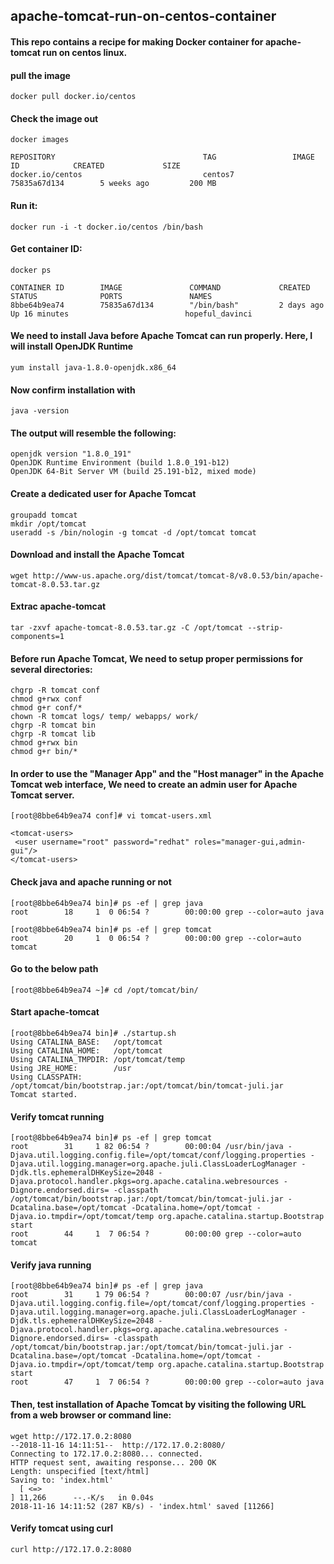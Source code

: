 ## apache-tomcat-run-on-centos-container

#### This repo contains a recipe for making Docker container for apache-tomcat run on centos linux.

#### pull the image

    docker pull docker.io/centos

#### Check the image out

    docker images
    
    REPOSITORY                                 TAG                 IMAGE ID            CREATED             SIZE
    docker.io/centos                           centos7             75835a67d134        5 weeks ago         200 MB
  
#### Run it:

    docker run -i -t docker.io/centos /bin/bash

#### Get container ID:

    docker ps

    CONTAINER ID        IMAGE               COMMAND             CREATED             STATUS              PORTS               NAMES
    8bbe64b9ea74        75835a67d134        "/bin/bash"         2 days ago          Up 16 minutes                          hopeful_davinci
  
#### We need to install Java before Apache Tomcat can run properly. Here, I will install OpenJDK Runtime

    yum install java-1.8.0-openjdk.x86_64

#### Now confirm installation with

    java -version
 
#### The output will resemble the following:
 
    openjdk version "1.8.0_191"
    OpenJDK Runtime Environment (build 1.8.0_191-b12)
    OpenJDK 64-Bit Server VM (build 25.191-b12, mixed mode)

#### Create a dedicated user for Apache Tomcat

    groupadd tomcat
    mkdir /opt/tomcat
    useradd -s /bin/nologin -g tomcat -d /opt/tomcat tomcat

#### Download and install the Apache Tomcat

    wget http://www-us.apache.org/dist/tomcat/tomcat-8/v8.0.53/bin/apache-tomcat-8.0.53.tar.gz
  
#### Extrac apache-tomcat

    tar -zxvf apache-tomcat-8.0.53.tar.gz -C /opt/tomcat --strip-components=1

#### Before run Apache Tomcat, We need to setup proper permissions for several directories:

    chgrp -R tomcat conf
    chmod g+rwx conf
    chmod g+r conf/*
    chown -R tomcat logs/ temp/ webapps/ work/
    chgrp -R tomcat bin
    chgrp -R tomcat lib
    chmod g+rwx bin
    chmod g+r bin/*
  
#### In order to use the "Manager App" and the "Host manager" in the Apache Tomcat web interface, We need to create an admin user for Apache Tomcat server.

    [root@8bbe64b9ea74 conf]# vi tomcat-users.xml
  
    <tomcat-users>
     <user username="root" password="redhat" roles="manager-gui,admin-gui"/>
    </tomcat-users>
  
#### Check java and apache running or not

    [root@8bbe64b9ea74 bin]# ps -ef | grep java
    root        18     1  0 06:54 ?        00:00:00 grep --color=auto java

    [root@8bbe64b9ea74 bin]# ps -ef | grep tomcat
    root        20     1  0 06:54 ?        00:00:00 grep --color=auto tomcat

#### Go to the below path

    [root@8bbe64b9ea74 ~]# cd /opt/tomcat/bin/
  
#### Start apache-tomcat

    [root@8bbe64b9ea74 bin]# ./startup.sh 
    Using CATALINA_BASE:   /opt/tomcat
    Using CATALINA_HOME:   /opt/tomcat
    Using CATALINA_TMPDIR: /opt/tomcat/temp
    Using JRE_HOME:        /usr
    Using CLASSPATH:       /opt/tomcat/bin/bootstrap.jar:/opt/tomcat/bin/tomcat-juli.jar
    Tomcat started.
  
#### Verify tomcat running

    [root@8bbe64b9ea74 bin]# ps -ef | grep tomcat
    root        31     1 82 06:54 ?        00:00:04 /usr/bin/java -Djava.util.logging.config.file=/opt/tomcat/conf/logging.properties -Djava.util.logging.manager=org.apache.juli.ClassLoaderLogManager -Djdk.tls.ephemeralDHKeySize=2048 -Djava.protocol.handler.pkgs=org.apache.catalina.webresources -Dignore.endorsed.dirs= -classpath /opt/tomcat/bin/bootstrap.jar:/opt/tomcat/bin/tomcat-juli.jar -Dcatalina.base=/opt/tomcat -Dcatalina.home=/opt/tomcat -Djava.io.tmpdir=/opt/tomcat/temp org.apache.catalina.startup.Bootstrap start
    root        44     1  7 06:54 ?        00:00:00 grep --color=auto tomcat

#### Verify java running

    [root@8bbe64b9ea74 bin]# ps -ef | grep java
    root        31     1 79 06:54 ?        00:00:07 /usr/bin/java -Djava.util.logging.config.file=/opt/tomcat/conf/logging.properties -Djava.util.logging.manager=org.apache.juli.ClassLoaderLogManager -Djdk.tls.ephemeralDHKeySize=2048 -Djava.protocol.handler.pkgs=org.apache.catalina.webresources -Dignore.endorsed.dirs= -classpath /opt/tomcat/bin/bootstrap.jar:/opt/tomcat/bin/tomcat-juli.jar -Dcatalina.base=/opt/tomcat -Dcatalina.home=/opt/tomcat -Djava.io.tmpdir=/opt/tomcat/temp org.apache.catalina.startup.Bootstrap start
    root        47     1  7 06:54 ?        00:00:00 grep --color=auto java
  
 #### Then, test installation of Apache Tomcat by visiting the following URL from a web browser or command line:
 
    wget http://172.17.0.2:8080
    --2018-11-16 14:11:51--  http://172.17.0.2:8080/
    Connecting to 172.17.0.2:8080... connected.
    HTTP request sent, awaiting response... 200 OK
    Length: unspecified [text/html]
    Saving to: 'index.html'
      [ <=>                                                                                                                                                                  ] 11,266      --.-K/s   in 0.04s   
    2018-11-16 14:11:52 (287 KB/s) - 'index.html' saved [11266]

#### Verify tomcat using curl

    curl http://172.17.0.2:8080
